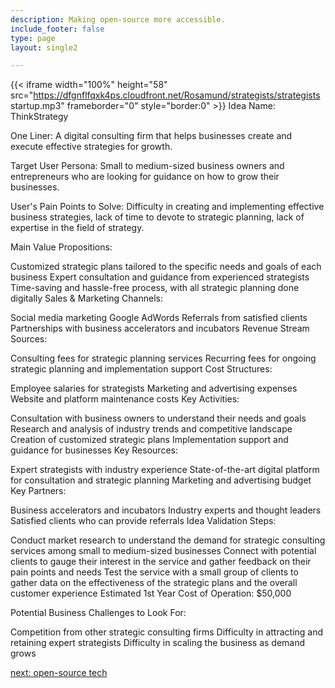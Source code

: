 ```yaml
---
description: Making open-source more accessible.
include_footer: false
type: page
layout: single2

---
```


{{< iframe width="100%" height="58" src="https://dfgnflfqxk4ps.cloudfront.net/Rosamund/strategists/strategists startup.mp3" frameborder="0" style="border:0" >}}
Idea Name: ThinkStrategy

One Liner: A digital consulting firm that helps businesses create and execute effective strategies for growth.

Target User Persona: Small to medium-sized business owners and entrepreneurs who are looking for guidance on how to grow their businesses.

User's Pain Points to Solve: Difficulty in creating and implementing effective business strategies, lack of time to devote to strategic planning, lack of expertise in the field of strategy.

Main Value Propositions:

Customized strategic plans tailored to the specific needs and goals of each business
Expert consultation and guidance from experienced strategists
Time-saving and hassle-free process, with all strategic planning done digitally
Sales & Marketing Channels:

Social media marketing
Google AdWords
Referrals from satisfied clients
Partnerships with business accelerators and incubators
Revenue Stream Sources:

Consulting fees for strategic planning services
Recurring fees for ongoing strategic planning and implementation support
Cost Structures:

Employee salaries for strategists
Marketing and advertising expenses
Website and platform maintenance costs
Key Activities:

Consultation with business owners to understand their needs and goals
Research and analysis of industry trends and competitive landscape
Creation of customized strategic plans
Implementation support and guidance for businesses
Key Resources:

Expert strategists with industry experience
State-of-the-art digital platform for consultation and strategic planning
Marketing and advertising budget
Key Partners:

Business accelerators and incubators
Industry experts and thought leaders
Satisfied clients who can provide referrals
Idea Validation Steps:

Conduct market research to understand the demand for strategic consulting services among small to medium-sized businesses
Connect with potential clients to gauge their interest in the service and gather feedback on their pain points and needs
Test the service with a small group of clients to gather data on the effectiveness of the strategic plans and the overall customer experience
Estimated 1st Year Cost of Operation: $50,000

Potential Business Challenges to Look For:

Competition from other strategic consulting firms
Difficulty in attracting and retaining expert strategists
Difficulty in scaling the business as demand grows


<a href="https://workdojos.com/strategists/tech">next: open-source tech</a>

